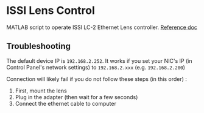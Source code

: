 # ISSI Lens Control

MATLAB script to operate ISSI LC-2 Ethernet Lens controller. [Reference doc](https://innssi.com/wp-content/uploads/CanonLensController/Documentation/ISSI_LC-2_API.pdf)

## Troubleshooting

The default device IP is `192.168.2.252`. It works if you set your NIC's IP (in Control Panel's network settings) to `192.168.2.xxx` (e.g. `192.168.2.200`)

Connection will likely fail if you do not follow these steps (in this order) : 

1. First, mount the lens
2. Plug in the adapter (then wait for a few seconds)
3. Connect the ethernet cable to computer

